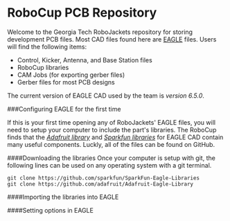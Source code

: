 RoboCup PCB Repository
===========

Welcome to the Georgia Tech RoboJackets repository for storing development PCB files. Most CAD files found here are [EAGLE](http://www.cadsoftusa.com/) files. Users will find the following items:
- Control, Kicker, Antenna, and Base Station files
- RoboCup libraries
- CAM Jobs (for exporting gerber files)
- Gerber files for most PCB designs

The current version of EAGLE CAD used by the team is *version 6.5.0*.

###Configuring EAGLE for the first time

If this is your first time opening any of RoboJackets' EAGLE files, you will need to setup your computer to include the part's libraries. The RoboCup finds that the
*[Adafruit library](https://github.com/adafruit/Adafruit-Eagle-Library)* 
and 
*[Sparkfun libraries](https://github.com/sparkfun/SparkFun-Eagle-Libraries)* for EAGLE CAD 
contain many useful components. Luckly, all of the files can be found on GitHub.

####Downloading the libraries
Once your computer is setup with git, the following lines can be used on any operating system with a git terminal.

```
git clone https://github.com/sparkfun/SparkFun-Eagle-Libraries
git clone https://github.com/adafruit/Adafruit-Eagle-Library
```
####Importing the libraries into EAGLE

####Setting options in EAGLE
